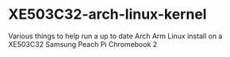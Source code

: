 # XE503C32-arch-linux-kernel

Various things to help run a up to date Arch Arm Linux install on a XE503C32 Samsung Peach Pi Chromebook 2
